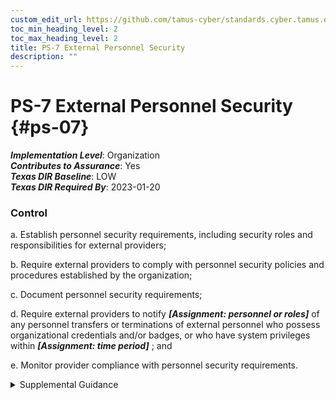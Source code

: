 ```yaml
---
custom_edit_url: https://github.com/tamus-cyber/standards.cyber.tamus.edu/tree/main/static/content/tamus.edu/TAMUS_profile.xml
toc_min_heading_level: 2
toc_max_heading_level: 2
title: PS-7 External Personnel Security
description: ""
---
```


# PS-7 External Personnel Security {#ps-07}

_**Implementation Level**_: Organization\
_**Contributes to Assurance**_: Yes\
_**Texas DIR Baseline**_: LOW\
_**Texas DIR Required By**_: 2023-01-20

### Control

a. Establish personnel security requirements, including security roles and responsibilities for external providers;

b. Require external providers to comply with personnel security policies and procedures established by the organization;

c. Document personnel security requirements;

d. Require external providers to notify _**[Assignment: personnel or roles]**_ of any personnel transfers or terminations of external personnel who possess organizational credentials and/or badges, or who have system privileges within _**[Assignment: time period]**_ ; and

e. Monitor provider compliance with personnel security requirements.

<details>
  <summary>Supplemental Guidance</summary>

a. Establish personnel security requirements, including security roles and responsibilities for external providers;

b. Require external providers to comply with personnel security policies and procedures established by the organization;

c. Document personnel security requirements;

d. Require external providers to notify _**[Assignment: personnel or roles]**_ of any personnel transfers or terminations of external personnel who possess organizational credentials and/or badges, or who have system privileges within _**[Assignment: time period]**_ ; and

e. Monitor provider compliance with personnel security requirements.

</details>

